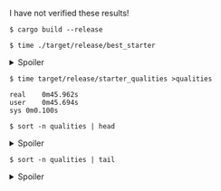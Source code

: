 I have not verified these results!

```
$ cargo build --release
```

```
$ time ./target/release/best_starter
```

<details>
  <summary>Spoiler</summary>

  ```
  tares
  
  real	0m47.555s
  user	0m47.493s
  sys	0m0.008s
  ```
</details>

```
$ time target/release/starter_qualities >qualities

real	0m45.962s
user	0m45.694s
sys	0m0.100s
```

```
$ sort -n qualities | head
```

<details>
  <summary>Spoiler</summary>

  ```
  447346	tares
  465416	tales
  470502	rates
  487182	earls
  493648	lanes
  499466	reals
  500748	roles
  501708	earns
  502226	tears
  510038	cares
  ```
</details>

```
$ sort -n qualities | tail
```

<details>
  <summary>Spoiler</summary>

  ```
  7128676	jiffy
  7226974	oxbow
  7241368	kudzu
  7467302	civic
  7497460	jinni
  7996338	puppy
  8004916	yuppy
  8347890	mummy
  8353778	yummy
  8876660	fuzzy
  ```
</details>
